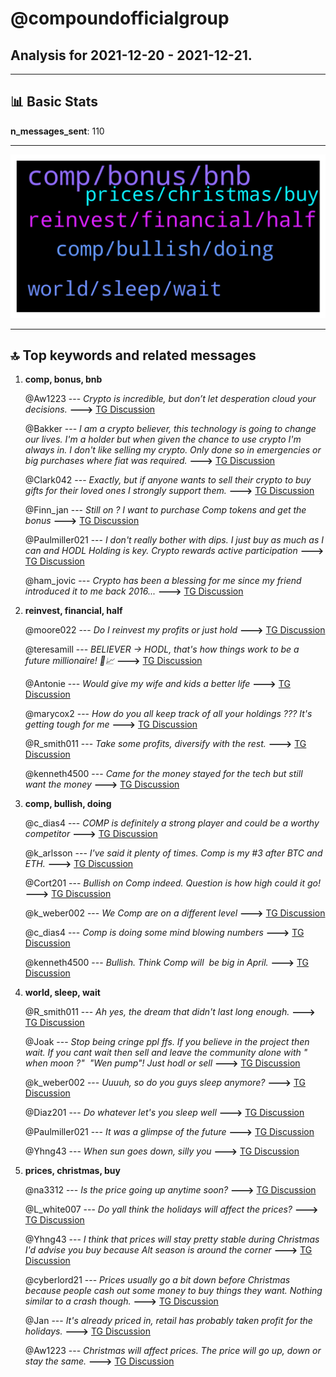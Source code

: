 # **@compoundofficialgroup**
 ## Analysis for **2021-12-20** - **2021-12-21**.

---

## 📊 **Basic Stats**

**n_messages_sent**: 110

---
![wordcloud](compoundofficialgroup_1Days_wordcloud.png)

---


## 🔝 **Top keywords and related messages**

1. **comp, bonus, bnb**

    @Aw1223 --- *Crypto is incredible, but don’t let desperation cloud your decisions.* **--->** [TG Discussion](https://t.me/compoundofficialgroup/24748)

    @Bakker --- *I am a crypto believer, this technology is going to change our lives. I'm a holder but when given the chance to use crypto I'm always in. I don't like selling my crypto. Only done so in emergencies or big purchases where fiat was required.* **--->** [TG Discussion](https://t.me/compoundofficialgroup/24766)

    @Clark042 --- *Exactly, but if anyone wants to sell their crypto to buy gifts for their loved ones I strongly support them.* **--->** [TG Discussion](https://t.me/compoundofficialgroup/24866)

    @Finn_jan --- *Still on ? I want to purchase Comp tokens and get the bonus* **--->** [TG Discussion](https://t.me/compoundofficialgroup/24877)

    @Paulmiller021 --- *I don't really bother with dips. I just buy as much as I can and HODL Holding is key. Crypto rewards active participation* **--->** [TG Discussion](https://t.me/compoundofficialgroup/24786)

    @ham_jovic --- *Crypto has been a blessing for me since my friend introduced it to me back 2016...* **--->** [TG Discussion](https://t.me/compoundofficialgroup/24793)

2. **reinvest, financial, half**

    @moore022 --- *Do I reinvest my profits or just hold* **--->** [TG Discussion](https://t.me/compoundofficialgroup/24841)

    @teresamill --- *BELIEVER -> HODL, that's how things work to be a future millionaire! 🤗📈* **--->** [TG Discussion](https://t.me/compoundofficialgroup/24774)

    @Antonie --- *Would give my wife and kids a better life* **--->** [TG Discussion](https://t.me/compoundofficialgroup/24854)

    @marycox2 --- *How do you all keep track of all your holdings ???  It's getting tough for me* **--->** [TG Discussion](https://t.me/compoundofficialgroup/24752)

    @R_smith011 --- *Take some profits, diversify with the rest.* **--->** [TG Discussion](https://t.me/compoundofficialgroup/24852)

    @kenneth4500 --- *Came for the money stayed for the tech but still want the money* **--->** [TG Discussion](https://t.me/compoundofficialgroup/24779)

3. **comp, bullish, doing**

    @c_dias4 --- *COMP is definitely a strong player and could be a worthy competitor* **--->** [TG Discussion](https://t.me/compoundofficialgroup/24824)

    @k_arlsson --- *I've said it plenty of times. Comp is my #3 after BTC and ETH.* **--->** [TG Discussion](https://t.me/compoundofficialgroup/24815)

    @Cort201 --- *Bullish on Comp indeed. Question is how high could it go!* **--->** [TG Discussion](https://t.me/compoundofficialgroup/24813)

    @k_weber002 --- *We Comp are on a different level* **--->** [TG Discussion](https://t.me/compoundofficialgroup/24806)

    @c_dias4 --- *Comp is doing some mind blowing numbers* **--->** [TG Discussion](https://t.me/compoundofficialgroup/24804)

    @kenneth4500 --- *Bullish. Think Comp will  be big in April.* **--->** [TG Discussion](https://t.me/compoundofficialgroup/24751)

4. **world, sleep, wait**

    @R_smith011 --- *Ah yes, the dream that didn't last long enough.* **--->** [TG Discussion](https://t.me/compoundofficialgroup/24761)

    @Joak --- *Stop being cringe ppl ffs. If you believe in the project then wait. If you cant wait then sell and leave the community alone with " when moon ?"  "Wen pump"! Just hodl or sell* **--->** [TG Discussion](https://t.me/compoundofficialgroup/24800)

    @k_weber002 --- *Uuuuh, so do you guys sleep anymore?* **--->** [TG Discussion](https://t.me/compoundofficialgroup/24837)

    @Diaz201 --- *Do whatever let's you sleep well* **--->** [TG Discussion](https://t.me/compoundofficialgroup/24845)

    @Paulmiller021 --- *It was a glimpse of the future* **--->** [TG Discussion](https://t.me/compoundofficialgroup/24762)

    @Yhng43 --- *When sun goes down, silly you* **--->** [TG Discussion](https://t.me/compoundofficialgroup/24836)

5. **prices, christmas, buy**

    @na3312 --- *Is the price going up anytime soon?* **--->** [TG Discussion](https://t.me/compoundofficialgroup/24785)

    @L_white007 --- *Do yall think the holidays will affect the prices?* **--->** [TG Discussion](https://t.me/compoundofficialgroup/24857)

    @Yhng43 --- *I think that prices will stay pretty stable during Christmas I'd advise you buy because Alt season is around the corner* **--->** [TG Discussion](https://t.me/compoundofficialgroup/24875)

    @cyberlord21 --- *Prices usually go a bit down before Christmas because people cash out some money to buy things they want. Nothing similar to a crash though.* **--->** [TG Discussion](https://t.me/compoundofficialgroup/24863)

    @Jan --- *It's already priced in, retail has probably taken profit for the holidays.* **--->** [TG Discussion](https://t.me/compoundofficialgroup/24861)

    @Aw1223 --- *Christmas will affect prices. The price will go up, down or stay the same.* **--->** [TG Discussion](https://t.me/compoundofficialgroup/24860)

